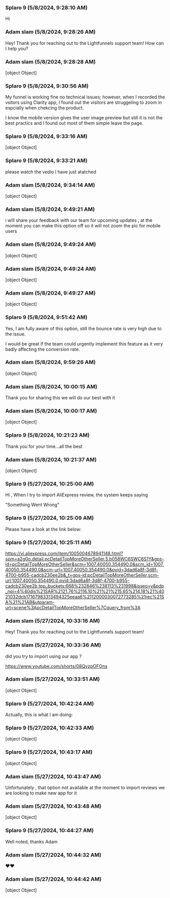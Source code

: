 ### Splaro 9 (5/8/2024, 9:28:10 AM)

Hi

### Adam slam (5/8/2024, 9:28:26 AM)

Hey!
Thank you for reaching out to the Lightfunnels support team! How can I help you?

### Adam slam (5/8/2024, 9:28:28 AM)

[object Object]

### Splaro 9 (5/8/2024, 9:30:56 AM)

My funnel is working fine no technical issues; however, when I recorded the vsitors using Clarity app, I found out the visitors are struggeling to zoom in espcially when chekcing the product. 

I know the mobile version gives the user image preview but still it is not the best practics and I found out most of them simple leave the page.

### Splaro 9 (5/8/2024, 9:33:16 AM)

[object Object]

### Splaro 9 (5/8/2024, 9:33:21 AM)

please watch the vedio I have just atatched

### Adam slam (5/8/2024, 9:34:14 AM)

[object Object]

### Adam slam (5/8/2024, 9:49:21 AM)

i will share your feedback with our team for upcoming updates , at the moment you can make this option off so it will not zoom the pic for mobile users

### Adam slam (5/8/2024, 9:49:24 AM)

[object Object]

### Adam slam (5/8/2024, 9:49:24 AM)

[object Object]

### Adam slam (5/8/2024, 9:49:27 AM)

[object Object]

### Splaro 9 (5/8/2024, 9:51:42 AM)

Yes, I am fully aware of this option, still the bounce rate is very high due to the issue.

I would be great if the team could urgently implement this feature as it very badly affecting the conversion rate.

### Adam slam (5/8/2024, 9:59:26 AM)

[object Object]

### Adam slam (5/8/2024, 10:00:15 AM)

Thank you for sharing this we will do our best with it

### Adam slam (5/8/2024, 10:00:17 AM)

[object Object]

### Splaro 9 (5/8/2024, 10:21:23 AM)

Thank you for your time...all the best

### Adam slam (5/8/2024, 10:21:37 AM)

[object Object]

### Splaro 9 (5/27/2024, 10:25:00 AM)

Hi ,
When I try to import AliExpress review, the system keeps saying

"Something Went Wrong"

### Splaro 9 (5/27/2024, 10:25:09 AM)

Please have a look at the link below:

### Splaro 9 (5/27/2024, 10:25:11 AM)

https://vi.aliexpress.com/item/1005004678941148.html?spm=a2g0o.detail.pcDetailTopMoreOtherSeller.5.b058WC6SWC6S1Y&gps-id=pcDetailTopMoreOtherSeller&scm=1007.40050.354490.0&scm_id=1007.40050.354490.0&scm-url=1007.40050.354490.0&pvid=3dad6a8f-3d8f-4700-b955-cadcb230ee2b&_t=gps-id:pcDetailTopMoreOtherSeller,scm-url:1007.40050.354490.0,pvid:3dad6a8f-3d8f-4700-b955-cadcb230ee2b,tpp_buckets:668%232846%238113%231998&isseo=y&pdp_npi=4%40dis%21SAR%2121.76%2116.10%21%21%215.65%214.18%21%4021032dcb17167983313494325eeaa6%2112000030072773285%21rec%21SA%21%21AB&utparam-url=scene%3ApcDetailTopMoreOtherSeller%7Cquery_from%3A

### Adam slam (5/27/2024, 10:33:16 AM)

Hey!
Thank you for reaching out to the Lightfunnels support team!

### Adam slam (5/27/2024, 10:33:36 AM)

did you try to import using our app ?

https://www.youtube.com/shorts/08QyzpOFOns

### Adam slam (5/27/2024, 10:33:51 AM)

[object Object]

### Splaro 9 (5/27/2024, 10:42:24 AM)

Actually, this is what I am doing:

### Splaro 9 (5/27/2024, 10:42:33 AM)

[object Object]

### Splaro 9 (5/27/2024, 10:43:17 AM)

[object Object]

### Adam slam (5/27/2024, 10:43:47 AM)

Unfortunately , that option not available at the moment to import reviews we are looking to make new app for it

### Adam slam (5/27/2024, 10:43:48 AM)

[object Object]

### Splaro 9 (5/27/2024, 10:44:27 AM)

Well noted, thanks Adam

### Adam slam (5/27/2024, 10:44:32 AM)

❤️❤️

### Adam slam (5/27/2024, 10:44:42 AM)

[object Object]
